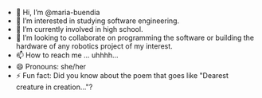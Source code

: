 - 👋 Hi, I’m @maria-buendia
- 👀 I’m interested in studying software engineering.
- 🌱 I’m currently involved in high school.
- 💞️ I’m looking to collaborate on programming the software or building the hardware of any robotics project of my interest.
- 📫 How to reach me ... uhhhh...
- 😄 Pronouns: she/her
- ⚡ Fun fact: Did you know about the poem that goes like "Dearest creature in creation..."?

<!---
maria-buendia/maria-buendia is a ✨ special ✨ repository because its `README.md` (this file) appears on your GitHub profile.
You can click the Preview link to take a look at your changes.
--->
